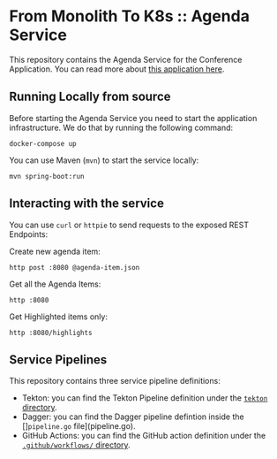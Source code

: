 # From Monolith To K8s :: Agenda Service

This repository contains the Agenda Service for the Conference Application. You can read more about [this application here](https://github.com/salaboy/from-monolith-to-k8s).

## Running Locally from source

Before starting the Agenda Service you need to start the application infrastructure. We do that by running the following command: 

```
docker-compose up
```

You can use Maven (`mvn`) to start the service locally: 

```
mvn spring-boot:run
```


## Interacting with the service

You can use `curl` or `httpie` to send requests to the exposed REST Endpoints: 

Create new agenda item:

```
http post :8080 @agenda-item.json
```

Get all the Agenda Items: 

```
http :8080
```

Get Highlighted items only: 

```
http :8080/highlights
```


## Service Pipelines

This repository contains three service pipeline definitions:
- Tekton: you can find the Tekton Pipeline definition under the [`tekton` directory](tekton/README.md). 
- Dagger: you can find the Dagger pipeline defintion inside the []`pipeline.go` file](pipeline.go). 
- GitHub Actions: you can find the GitHub action definition under the [`.github/workflows/` directory](.github/workflows/ci_workflow.yml).


